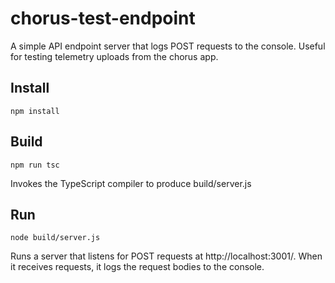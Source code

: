 # chorus-test-endpoint
A simple API endpoint server that logs POST requests to the console.  Useful for testing telemetry uploads from the chorus app.

## Install
`npm install`

## Build
`npm run tsc`

Invokes the TypeScript compiler to produce build/server.js

## Run
`node build/server.js`

Runs a server that listens for POST requests at http://localhost:3001/.  When it receives requests, it logs the request bodies to the console.
